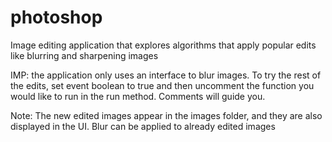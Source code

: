 # photoshop
Image editing application that explores algorithms that apply popular edits like blurring and sharpening images

IMP: the application only uses an interface to blur images. To try the rest of the edits, set event boolean to true and then uncomment
the function you would like to run in the run method. Comments will guide you.

Note: The new edited images appear in the images folder, and they are also displayed in the UI. Blur can be applied to already edited 
images

